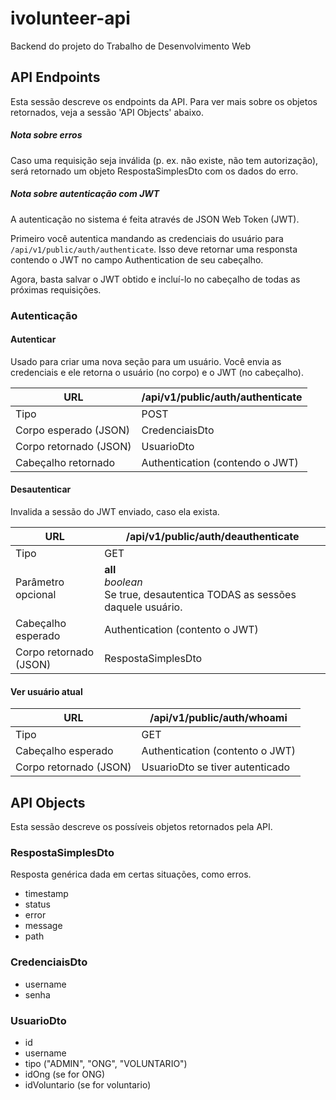# ivolunteer-api

Backend do projeto do Trabalho de Desenvolvimento Web

## API Endpoints

Esta sessão descreve os endpoints da API. Para ver mais sobre os objetos retornados, veja a sessão 'API Objects' abaixo.

##### Nota sobre erros

Caso uma requisição seja inválida (p. ex. não existe, não tem autorização), será retornado um objeto RespostaSimplesDto com os dados do erro.

##### Nota sobre autenticação com JWT

A autenticação no sistema é feita através de JSON Web Token (JWT). 

Primeiro você autentica mandando as credenciais do usuário para ```/api/v1/public/auth/authenticate```. Isso deve retornar uma responsta contendo o JWT no campo Authentication de seu cabeçalho.

Agora, basta salvar o JWT obtido e incluí-lo no cabeçalho de todas as próximas requisições.

### Autenticação

#### Autenticar

Usado para criar uma nova seção para um usuário. Você envia as credenciais e ele retorna o usuário (no corpo) e o JWT (no cabeçalho).

| URL | /api/v1/public/auth/authenticate |
| --- | --- |
| Tipo | POST 
| Corpo esperado (JSON) | CredenciaisDto |
| Corpo retornado (JSON) | UsuarioDto |
| Cabeçalho retornado | Authentication (contendo o JWT) |

#### Desautenticar

Invalida a sessão do JWT enviado, caso ela exista.

| URL | /api/v1/public/auth/deauthenticate |
| --- | --- |
| Tipo | GET 
| Parâmetro opcional | **all**<br>*boolean*<br>Se true, desautentica TODAS as sessões daquele usuário. |
| Cabeçalho esperado | Authentication (contento o JWT) |
| Corpo retornado (JSON) | RespostaSimplesDto |

#### Ver usuário atual

| URL | /api/v1/public/auth/whoami |
| --- | --- |
| Tipo | GET 
| Cabeçalho esperado | Authentication (contento o JWT) |
| Corpo retornado (JSON) | UsuarioDto se tiver autenticado|

## API Objects

Esta sessão descreve os possíveis objetos retornados pela API.

### RespostaSimplesDto

Resposta genérica dada em certas situações, como erros.

- timestamp
- status
- error
- message
- path

### CredenciaisDto

- username
- senha

### UsuarioDto

- id
- username
- tipo ("ADMIN", "ONG", "VOLUNTARIO")
- idOng (se for ONG)
- idVoluntario (se for voluntario)